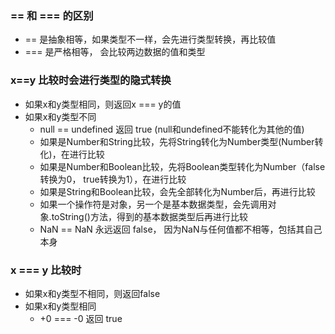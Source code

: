 ### == 和 === 的区别
- == 是抽象相等，如果类型不一样，会先进行类型转换，再比较值
- === 是严格相等， 会比较两边数据的值和类型

### x==y 比较时会进行类型的隐式转换
- 如果x和y类型相同，则返回x === y的值
- 如果x和y类型不同
  - null == undefined 返回 true (null和undefined不能转化为其他的值)
  - 如果是Number和String比较，先将String转化为Number类型(Number转化)，在进行比较
  - 如果是Number和Boolean比较，先将Boolean类型转化为Number（false转换为0， true转换为1），在进行比较
  - 如果是String和Boolean比较，会先全部转化为Number后，再进行比较
  - 如果一个操作符是对象，另一个是基本数据类型，会先调用对象.toString()方法，得到的基本数据类型后再进行比较
  - NaN == NaN 永远返回 false， 因为NaN与任何值都不相等，包括其自己本身

### x === y 比较时
- 如果x和y类型不相同，则返回false
- 如果x和y类型相同
  - +0 === -0 返回 true